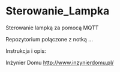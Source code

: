 # Sterowanie_Lampka
Sterowanie lampką za pomocą MQTT

Repozytorium połączone z notką ...

Instrukcja i opis:


Inżynier Domu http://www.inzynierdomu.pl/
